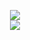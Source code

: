 <p align="center">
  <a href="#" align="center">
    <img src="https://github-readme-stats.vercel.app/api?username=rodrigogs&show_icons=true&theme=dracula" />
  </a>
  <br/>
  <a href="#" align="center">
    <img src="https://github-readme-stats.vercel.app/api/top-langs/?username=rodrigogs&theme=dracula" />
  </a>
</p>
